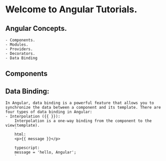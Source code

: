 # Welcome to Angular Tutorials.

## Angular Concepts.
    - Components.
    - Modules.
    - Providers.
    - Decorators.
    - Data Binding

## Components

## Data Binding:

    In Angular, data binding is a powerful feature that allows you to synchronize the data between a component and its template. There are four types of data binding in Angular:
    - Interpolation ({{ }}):
        Interpolation is a one-way binding from the component to the view(template).
        `
        html:
        <p>{{ message }}</p>

        typescript:
        message = 'hello, Angular';
        `
